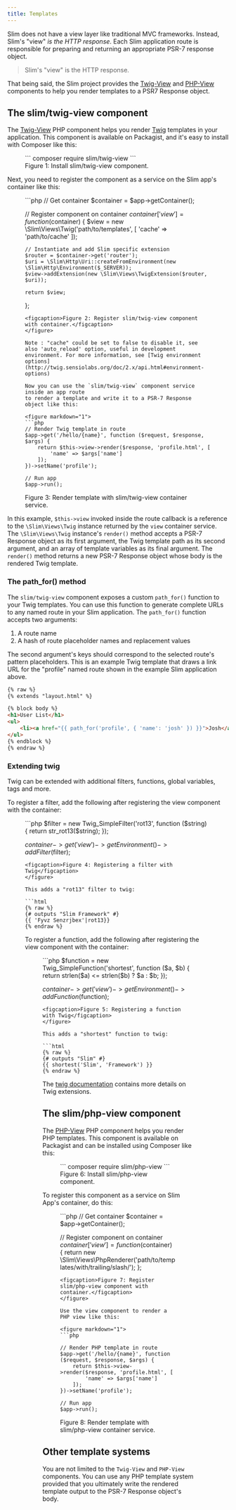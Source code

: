 ```yaml
---
title: Templates
---
```


Slim does not have a view layer like traditional MVC frameworks. Instead,
Slim's "view" _is the HTTP response_. Each Slim application route is responsible
for preparing and returning an appropriate PSR-7 response object.

> Slim's "view" is the HTTP response.

That being said, the Slim project provides the [Twig-View](#the-slimtwig-view-component) and
[PHP-View](#the-slimphp-view-component) components to help you render templates to a PSR7
Response object.

## The slim/twig-view component

The [Twig-View][twigview] PHP component helps you render [Twig][twig]
templates in your application. This component is available on Packagist, and
it's easy to install with Composer like this:

[twigview]: https://github.com/slimphp/Twig-View
[twig]: http://twig.sensiolabs.org/

<figure markdown="1">
```
composer require slim/twig-view
```
<figcaption>Figure 1: Install slim/twig-view component.</figcaption>
</figure>

Next, you need to register the component as a service on the Slim app's
container like this:

<figure markdown="1">
```php
<?php
// Create app
$app = new \Slim\App();

// Get container
$container = $app->getContainer();

// Register component on container
$container['view'] = function ($container) {
    $view = new \Slim\Views\Twig('path/to/templates', [
        'cache' => 'path/to/cache'
    ]);

    // Instantiate and add Slim specific extension
    $router = $container->get('router');
    $uri = \Slim\Http\Uri::createFromEnvironment(new \Slim\Http\Environment($_SERVER));
    $view->addExtension(new \Slim\Views\TwigExtension($router, $uri));

    return $view;
};
```
<figcaption>Figure 2: Register slim/twig-view component with container.</figcaption>
</figure>

Note : "cache" could be set to false to disable it, see also 'auto_reload' option, useful in development environment. For more information, see [Twig environment options](http://twig.sensiolabs.org/doc/2.x/api.html#environment-options)

Now you can use the `slim/twig-view` component service inside an app route
to render a template and write it to a PSR-7 Response object like this:

<figure markdown="1">
```php
// Render Twig template in route
$app->get('/hello/{name}', function ($request, $response, $args) {
    return $this->view->render($response, 'profile.html', [
        'name' => $args['name']
    ]);
})->setName('profile');

// Run app
$app->run();
```
<figcaption>Figure 3: Render template with slim/twig-view container service.</figcaption>
</figure>

In this example, `$this->view` invoked inside the route callback is a reference
to the `\Slim\Views\Twig` instance returned by the `view` container service.
The `\Slim\Views\Twig` instance's `render()` method accepts a PSR-7 Response
object as its first argument, the Twig template path as its second argument,
and an array of template variables as its final argument. The `render()` method
returns a new PSR-7 Response object whose body is the rendered Twig template.

### The path_for() method

The `slim/twig-view` component exposes a custom `path_for()` function
to your Twig templates. You can use this function to generate complete
URLs to any named route in your Slim application. The `path_for()`
function accepts two arguments:

1. A route name
2. A hash of route placeholder names and replacement values

The second argument's keys should correspond to the selected route's pattern
placeholders. This is an example Twig template that draws a link URL
for the "profile" named route shown in the example Slim application above.

```html
{% raw %}
{% extends "layout.html" %}

{% block body %}
<h1>User List</h1>
<ul>
    <li><a href="{{ path_for('profile', { 'name': 'josh' }) }}">Josh</a></li>
</ul>
{% endblock %}
{% endraw %}
```

### Extending twig
Twig can be extended with additional filters, functions, global variables, tags
and more.

To register a filter, add the following after registering the view component
with the container:

<figure markdown="1">
```php
$filter = new Twig_SimpleFilter('rot13', function ($string) {
  return str_rot13($string);
});

$container->get('view')->getEnvironment()->addFilter($filter);
```
<figcaption>Figure 4: Registering a filter with Twig</figcaption>
</figure>

This adds a "rot13" filter to twig:

```html
{% raw %}
{# outputs "Slim Framework" #}
{{ 'Fyvz Senzrjbex'|rot13}}
{% endraw %}
```

To register a function, add the following after registering the view component
with the container:

<figure markdown="1">
```php
$function = new Twig_SimpleFunction('shortest', function ($a, $b) {
  return strlen($a) <= strlen($b) ? $a : $b;
});

$container->get('view')->getEnvironment()->addFunction($function);
```
<figcaption>Figure 5: Registering a function with Twig</figcaption>
</figure>

This adds a "shortest" function to twig:

```html
{% raw %}
{# outputs "Slim" #}
{{ shortest('Slim', 'Framework') }}
{% endraw %}
```

The [twig documentation](https://twig.symfony.com/doc/2.x/advanced.html#creating-an-extension)
contains more details on Twig extensions.

## The slim/php-view component

The [PHP-View][phpview] PHP component helps you render PHP templates.
This component is available on Packagist and can be installed using
Composer like this:

[phpview]: https://github.com/slimphp/PHP-View

<figure markdown="1">
```
composer require slim/php-view
```
<figcaption>Figure 6: Install slim/php-view component.</figcaption>
</figure>

To register this component as a service on Slim App's container, do this:

<figure markdown="1">
```php
<?php
// Create app
$app = new \Slim\App();

// Get container
$container = $app->getContainer();

// Register component on container
$container['view'] = function ($container) {
    return new \Slim\Views\PhpRenderer('path/to/templates/with/trailing/slash/');
};
```
<figcaption>Figure 7: Register slim/php-view component with container.</figcaption>
</figure>

Use the view component to render a PHP view like this:

<figure markdown="1">
```php

// Render PHP template in route
$app->get('/hello/{name}', function ($request, $response, $args) {
    return $this->view->render($response, 'profile.html', [
        'name' => $args['name']
    ]);
})->setName('profile');

// Run app
$app->run();
```
<figcaption>Figure 8: Render template with slim/php-view container service.</figcaption>
</figure>

## Other template systems

You are not limited to the `Twig-View` and `PHP-View` components. You
can use any PHP template system provided that you ultimately write the rendered
template output to the PSR-7 Response object's body.
